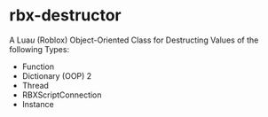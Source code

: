 # rbx-destructor
A Lua<i>u</i> (Roblox) Object-Oriented Class for Destructing Values of the following Types:
<ul>
  <li>Function</li>
  <li>Dictionary (OOP) 2</li>
  <li>Thread</li>
  <li>RBXScriptConnection</li>
  <li>Instance</li>
</ul>
